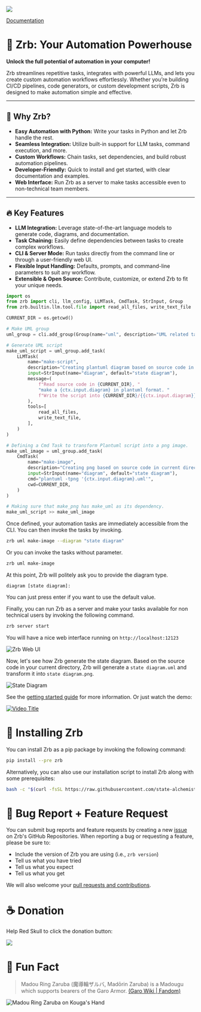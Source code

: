 ![](https://raw.githubusercontent.com/state-alchemists/zrb/main/_images/zrb/android-chrome-192x192.png)

[Documentation](https://github.com/state-alchemists/zrb/blob/main/docs/README.md)

# 🤖 Zrb: Your Automation Powerhouse

**Unlock the full potential of automation in your computer!**  

Zrb streamlines repetitive tasks, integrates with powerful LLMs, and lets you create custom automation workflows effortlessly. Whether you’re building CI/CD pipelines, code generators, or custom development scripts, Zrb is designed to make automation simple and effective.

---

## 🚀 Why Zrb?

- **Easy Automation with Python:** Write your tasks in Python and let Zrb handle the rest.
- **Seamless Integration:** Utilize built-in support for LLM tasks, command execution, and more.
- **Custom Workflows:** Chain tasks, set dependencies, and build robust automation pipelines.
- **Developer-Friendly:** Quick to install and get started, with clear documentation and examples.
- **Web Interface:** Run Zrb as a server to make tasks accessible even to non-technical team members.

---

## 🔥 Key Features

- **LLM Integration:** Leverage state-of-the-art language models to generate code, diagrams, and documentation.
- **Task Chaining:** Easily define dependencies between tasks to create complex workflows.
- **CLI & Server Mode:** Run tasks directly from the command line or through a user-friendly web UI.
- **Flexible Input Handling:** Defaults, prompts, and command-line parameters to suit any workflow.
- **Extensible & Open Source:** Contribute, customize, or extend Zrb to fit your unique needs.


```python
import os
from zrb import cli, llm_config, LLMTask, CmdTask, StrInput, Group
from zrb.builtin.llm.tool.file import read_all_files, write_text_file

CURRENT_DIR = os.getcwd()

# Make UML group
uml_group = cli.add_group(Group(name="uml", description="UML related tasks"))

# Generate UML script
make_uml_script = uml_group.add_task(
    LLMTask(
        name="make-script",
        description="Creating plantuml diagram based on source code in current directory",
        input=StrInput(name="diagram", default="state diagram"),
        message=(
            f"Read source code in {CURRENT_DIR}, "
            "make a {ctx.input.diagram} in plantuml format. "
            f"Write the script into {CURRENT_DIR}/{{ctx.input.diagram}}.uml"
        ),
        tools=[
            read_all_files,
            write_text_file,
        ],
    )
)

# Defining a Cmd Task to transform Plantuml script into a png image.
make_uml_image = uml_group.add_task(
    CmdTask(
        name="make-image",
        description="Creating png based on source code in current directory",
        input=StrInput(name="diagram", default="state diagram"),
        cmd="plantuml -tpng '{ctx.input.diagram}.uml'",
        cwd=CURRENT_DIR,
    )
)

# Making sure that make_png has make_uml as its dependency.
make_uml_script >> make_uml_image
```

Once defined, your automation tasks are immediately accessible from the CLI. You can then invoke the tasks by invoking.

```bash
zrb uml make-image --diagram "state diagram"
```

Or you can invoke the tasks without parameter.

```bash
zrb uml make-image
```

At this point, Zrb will politely ask you to provide the diagram type.

```
diagram [state diagram]:
```

You can just press enter if you want to use the default value.

Finally, you can run Zrb as a server and make your tasks available for non technical users by invoking the following command.

```bash
zrb server start
```

You will have a nice web interface running on `http://localhost:12123`

![Zrb Web UI](https://raw.githubusercontent.com/state-alchemists/zrb/main/_images/zrb-web-ui.png)

Now, let's see how Zrb generate the state diagram. Based on the source code in your current directory, Zrb will generate a `state diagram.uml` and transform it into `state diagram.png`.

![State Diagram](https://raw.githubusercontent.com/state-alchemists/zrb/main/_images/state-diagram.png)

See the [getting started guide](https://github.com/state-alchemists/zrb/blob/main/docs/recipes/getting-started/README.md) for more information. Or just watch the demo:

[![Video Title](https://img.youtube.com/vi/W7dgk96l__o/0.jpg)](https://www.youtube.com/watch?v=W7dgk96l__o)


# 🫰 Installing Zrb

You can install Zrb as a pip package by invoking the following command:

```bash
pip install --pre zrb
```

Alternatively, you can also use our installation script to install Zrb along with some prerequisites:

```bash
bash -c "$(curl -fsSL https://raw.githubusercontent.com/state-alchemists/zrb/main/install.sh)"
```

# 🐞 Bug Report + Feature Request

You can submit bug reports and feature requests by creating a new [issue](https://github.com/state-alchemists/zrb/issues) on Zrb's GitHub Repositories. When reporting a bug or requesting a feature, please be sure to:

- Include the version of Zrb you are using (i.e., `zrb version`)
- Tell us what you have tried
- Tell us what you expect
- Tell us what you get

We will also welcome your [pull requests and contributions](https://github.com/state-alchemists/zrb/pulls).


# ☕ Donation

Help Red Skull to click the donation button:

[![](https://raw.githubusercontent.com/state-alchemists/zrb/main/_images/donator.png)](https://stalchmst.com/donation)

# 🎉 Fun Fact

> Madou Ring Zaruba (魔導輪ザルバ, Madōrin Zaruba) is a Madougu which supports bearers of the Garo Armor. [(Garo Wiki | Fandom)](https://garo.fandom.com/wiki/Zaruba)

![Madou Ring Zaruba on Kouga's Hand](https://raw.githubusercontent.com/state-alchemists/zrb/main/_images/madou-ring-zaruba.jpg)
